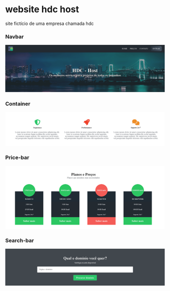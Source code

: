 # website hdc host
site fictício de uma empresa chamada hdc

### Navbar

![alt text](https://github.com/faeltwister/website-hdc/blob/main/imagens%20do%20site/navbar.png?raw=true)

### Container

![alt text](https://github.com/faeltwister/website-hdc/blob/main/imagens%20do%20site/main-bar.png?raw=true)


### Price-bar

![alt text](https://github.com/faeltwister/website-hdc/blob/main/imagens%20do%20site/price-bar.png?raw=true)

### Search-bar

![alt text](https://github.com/faeltwister/website-hdc/blob/main/imagens%20do%20site/search-bar.png?raw=true)

